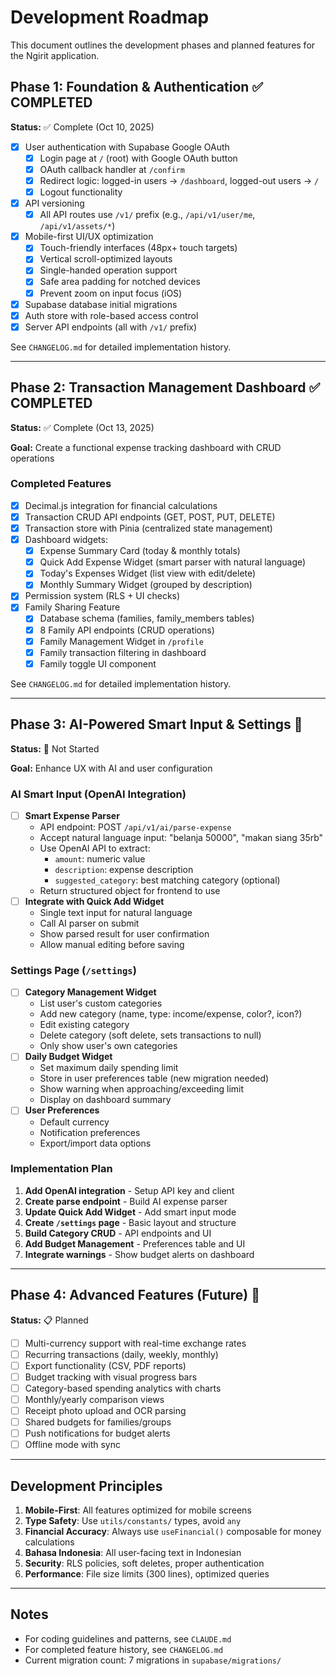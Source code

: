 # Development Roadmap

This document outlines the development phases and planned features for the Ngirit application.

## Phase 1: Foundation & Authentication ✅ COMPLETED

**Status:** ✅ Complete (Oct 10, 2025)

- [x] User authentication with Supabase Google OAuth
  - [x] Login page at `/` (root) with Google OAuth button
  - [x] OAuth callback handler at `/confirm`
  - [x] Redirect logic: logged-in users → `/dashboard`, logged-out users → `/`
  - [x] Logout functionality
- [x] API versioning
  - [x] All API routes use `/v1/` prefix (e.g., `/api/v1/user/me`, `/api/v1/assets/*`)
- [x] Mobile-first UI/UX optimization
  - [x] Touch-friendly interfaces (48px+ touch targets)
  - [x] Vertical scroll-optimized layouts
  - [x] Single-handed operation support
  - [x] Safe area padding for notched devices
  - [x] Prevent zoom on input focus (iOS)
- [x] Supabase database initial migrations
- [x] Auth store with role-based access control
- [x] Server API endpoints (all with `/v1/` prefix)

See `CHANGELOG.md` for detailed implementation history.

---

## Phase 2: Transaction Management Dashboard ✅ COMPLETED

**Status:** ✅ Complete (Oct 13, 2025)

**Goal:** Create a functional expense tracking dashboard with CRUD operations

### Completed Features

- [x] Decimal.js integration for financial calculations
- [x] Transaction CRUD API endpoints (GET, POST, PUT, DELETE)
- [x] Transaction store with Pinia (centralized state management)
- [x] Dashboard widgets:
  - [x] Expense Summary Card (today & monthly totals)
  - [x] Quick Add Expense Widget (smart parser with natural language)
  - [x] Today's Expenses Widget (list view with edit/delete)
  - [x] Monthly Summary Widget (grouped by description)
- [x] Permission system (RLS + UI checks)
- [x] Family Sharing Feature
  - [x] Database schema (families, family_members tables)
  - [x] 8 Family API endpoints (CRUD operations)
  - [x] Family Management Widget in `/profile`
  - [x] Family transaction filtering in dashboard
  - [x] Family toggle UI component

See `CHANGELOG.md` for detailed implementation history.

---

## Phase 3: AI-Powered Smart Input & Settings 🔮

**Status:** 🚧 Not Started

**Goal:** Enhance UX with AI and user configuration

### AI Smart Input (OpenAI Integration)

- [ ] **Smart Expense Parser**
  - API endpoint: POST `/api/v1/ai/parse-expense`
  - Accept natural language input: "belanja 50000", "makan siang 35rb"
  - Use OpenAI API to extract:
    - `amount`: numeric value
    - `description`: expense description
    - `suggested_category`: best matching category (optional)
  - Return structured object for frontend to use
- [ ] **Integrate with Quick Add Widget**
  - Single text input for natural language
  - Call AI parser on submit
  - Show parsed result for user confirmation
  - Allow manual editing before saving

### Settings Page (`/settings`)

- [ ] **Category Management Widget**
  - List user's custom categories
  - Add new category (name, type: income/expense, color?, icon?)
  - Edit existing category
  - Delete category (soft delete, sets transactions to null)
  - Only show user's own categories
- [ ] **Daily Budget Widget**
  - Set maximum daily spending limit
  - Store in user preferences table (new migration needed)
  - Show warning when approaching/exceeding limit
  - Display on dashboard summary
- [ ] **User Preferences**
  - Default currency
  - Notification preferences
  - Export/import data options

### Implementation Plan

1. **Add OpenAI integration** - Setup API key and client
2. **Create parse endpoint** - Build AI expense parser
3. **Update Quick Add Widget** - Add smart input mode
4. **Create `/settings` page** - Basic layout and structure
5. **Build Category CRUD** - API endpoints and UI
6. **Add Budget Management** - Preferences table and UI
7. **Integrate warnings** - Show budget alerts on dashboard

---

## Phase 4: Advanced Features (Future) 🚀

**Status:** 📋 Planned

- [ ] Multi-currency support with real-time exchange rates
- [ ] Recurring transactions (daily, weekly, monthly)
- [ ] Export functionality (CSV, PDF reports)
- [ ] Budget tracking with visual progress bars
- [ ] Category-based spending analytics with charts
- [ ] Monthly/yearly comparison views
- [ ] Receipt photo upload and OCR parsing
- [ ] Shared budgets for families/groups
- [ ] Push notifications for budget alerts
- [ ] Offline mode with sync

---

## Development Principles

1. **Mobile-First**: All features optimized for mobile screens
2. **Type Safety**: Use `utils/constants/` types, avoid `any`
3. **Financial Accuracy**: Always use `useFinancial()` composable for money calculations
4. **Bahasa Indonesia**: All user-facing text in Indonesian
5. **Security**: RLS policies, soft deletes, proper authentication
6. **Performance**: File size limits (300 lines), optimized queries

---

## Notes

- For coding guidelines and patterns, see `CLAUDE.md`
- For completed feature history, see `CHANGELOG.md`
- Current migration count: 7 migrations in `supabase/migrations/`
